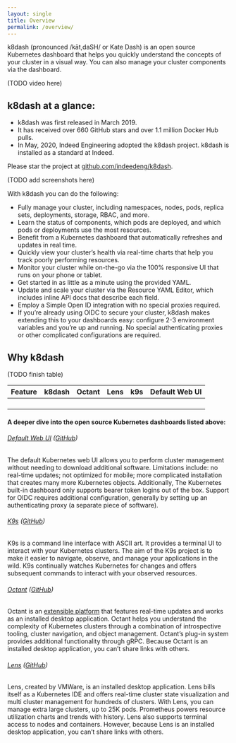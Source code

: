```yaml
---
layout: single
title: Overview
permalink: /overview/
---
```

k8dash (pronounced /kāt,daSH/ or Kate Dash) is an open source Kubernetes dashboard that helps you quickly understand the concepts of your cluster in a visual way. You can also manage your cluster components via the dashboard.

(TODO video here)

## k8dash at a glance:

* k8dash was first released in March 2019.
* It has received over 660 GitHub stars and over 1.1 million Docker Hub pulls.
* In May, 2020, Indeed Engineering adopted the k8dash project. k8dash is installed as a standard at Indeed.

Please star the project at [github.com/indeedeng/k8dash](https://github.com/indeedeng/k8dash).

(TODO add screenshots here)

With k8dash you can do the following:
* Fully manage your cluster, including namespaces, nodes, pods, replica sets, deployments, storage, RBAC, and more.
* Learn the status of components, which pods are deployed, and which pods or deployments use the most resources.
* Benefit from a Kubernetes dashboard that automatically refreshes and updates in real time.
* Quickly view your cluster’s health via real-time charts that help you track poorly performing resources.
* Monitor your cluster while on-the-go via the 100% responsive UI that runs on your phone or tablet.
* Get started in as little as a minute using the provided YAML. 
* Update and scale your cluster via the Resource YAML Editor, which includes inline API docs that describe each field.
* Employ a Simple Open ID integration with no special proxies required.
* If you’re already using OIDC to secure your cluster, k8dash makes extending this to your dashboards easy: configure 2-3 environment variables and you’re up and running. No special authenticating proxies or other complicated configurations are required.

## Why k8dash

(TODO finish table)

| Feature | k8dash | Octant | Lens | k9s | Default Web UI | 
| ------- | ------ | ------ | ---- | --- | -------------- |
| | | | | | | 
| | | | | | | 
| | | | | | | 
| | | | | | | 

#### A deeper dive into the open source Kubernetes dashboards listed above:

###### [Default Web UI](https://kubernetes.io/docs/tasks/access-application-cluster/web-ui-dashboard/) ([GitHub](https://github.com/kubernetes/dashboard))
The default Kubernetes web UI allows you to perform cluster management without needing to download additional software. Limitations include: no real-time updates; not optimized for mobile; more complicated installation that creates many more Kubernetes objects. Additionally, The Kubernetes built-in dashboard only supports bearer token logins out of the box. Support for OIDC requires additional configuration, generally by setting up an authenticating proxy (a separate piece of software).

###### [K9s](https://k9scli.io/) ([GitHub](https://github.com/derailed/k9s)) 
K9s is a command line interface with ASCII art. It provides a terminal UI to interact with your Kubernetes clusters. The aim of the K9s project is to make it easier to navigate, observe, and manage your applications in the wild. K9s continually watches Kubernetes for changes and offers subsequent commands to interact with your observed resources.

###### [Octant](https://octant.dev/) ([GitHub](https://github.com/vmware-tanzu/octant)) 
Octant is an [extensible platform](https://reference.octant.dev/?path=/docs/docs-about-1-why--page) that features real-time updates and works as an installed desktop application. Octant helps you understand the complexity of Kubernetes clusters through a combination of introspective tooling, cluster navigation, and object management. Octant’s plug-in system provides additional functionality through gRPC. Because Octant is an installed desktop application, you can’t share links with others.

###### [Lens](https://k8slens.dev/) ([GitHub](https://github.com/lensapp/lens))
Lens, created by VMWare, is an installed desktop application. Lens bills itself as a Kubernetes IDE and offers real-time cluster state visualization and multi cluster management for hundreds of clusters. With Lens, you can manage extra large clusters, up to 25K pods. Prometheus powers resource utilization charts and trends with history. Lens also supports terminal access to nodes and containers. However, because Lens is an installed desktop application, you can’t share links with others.

